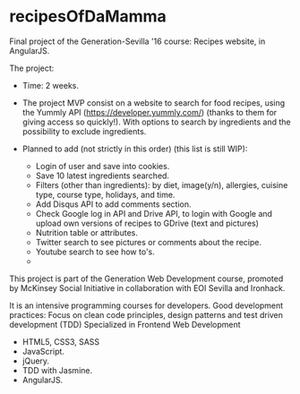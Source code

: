 # recipesOfDaMamma
Final project of the Generation-Sevilla '16 course: Recipes website, in AngularJS.

The project:

- Time: 2 weeks.

- The project MVP consist on a website to search for food recipes, using the Yummly API (https://developer.yummly.com/) (thanks to them for giving access so quickly!). With options to search by ingredients and the possibility to exclude ingredients.

- Planned to add (not strictly in this order) (this list is still WIP):
	- Login of user and save into cookies.
	- Save 10 latest ingredients searched.
	- Filters (other than ingredients): by diet, image(y/n), allergies, cuisine type, course type, holidays, and time.
	- Add Disqus API to add comments section.
	- Check Google log in API and Drive API, to login with Google and upload own versions of recipes to GDrive (text and pictures)
	- Nutrition table or attributes.
	- Twitter search to see pictures or comments about the recipe.
	- Youtube search to see how to's.
	- 


This project is part of the Generation Web Development course, promoted by McKinsey Social Initiative in collaboration with EOI Sevilla and Ironhack.

It is an intensive programming courses for developers.
Good development practices: Focus on clean code principles, design patterns and test driven development (TDD)
Specialized in Frontend Web Development
- HTML5, CSS3, SASS
- JavaScript.
- jQuery.
- TDD with Jasmine.
- AngularJS.
